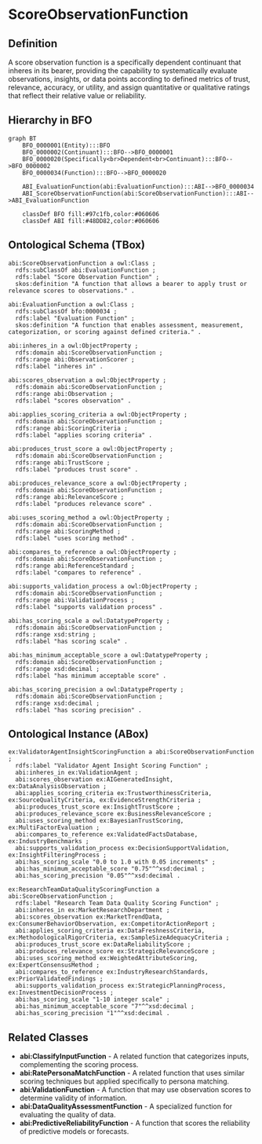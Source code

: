 # ScoreObservationFunction

## Definition
A score observation function is a specifically dependent continuant that inheres in its bearer, providing the capability to systematically evaluate observations, insights, or data points according to defined metrics of trust, relevance, accuracy, or utility, and assign quantitative or qualitative ratings that reflect their relative value or reliability.

## Hierarchy in BFO
```mermaid
graph BT
    BFO_0000001(Entity):::BFO
    BFO_0000002(Continuant):::BFO-->BFO_0000001
    BFO_0000020(Specifically<br>Dependent<br>Continuant):::BFO-->BFO_0000002
    BFO_0000034(Function):::BFO-->BFO_0000020
    
    ABI_EvaluationFunction(abi:EvaluationFunction):::ABI-->BFO_0000034
    ABI_ScoreObservationFunction(abi:ScoreObservationFunction):::ABI-->ABI_EvaluationFunction
    
    classDef BFO fill:#97c1fb,color:#060606
    classDef ABI fill:#48DD82,color:#060606
```

## Ontological Schema (TBox)
```turtle
abi:ScoreObservationFunction a owl:Class ;
  rdfs:subClassOf abi:EvaluationFunction ;
  rdfs:label "Score Observation Function" ;
  skos:definition "A function that allows a bearer to apply trust or relevance scores to observations." .

abi:EvaluationFunction a owl:Class ;
  rdfs:subClassOf bfo:0000034 ;
  rdfs:label "Evaluation Function" ;
  skos:definition "A function that enables assessment, measurement, categorization, or scoring against defined criteria." .

abi:inheres_in a owl:ObjectProperty ;
  rdfs:domain abi:ScoreObservationFunction ;
  rdfs:range abi:ObservationScorer ;
  rdfs:label "inheres in" .

abi:scores_observation a owl:ObjectProperty ;
  rdfs:domain abi:ScoreObservationFunction ;
  rdfs:range abi:Observation ;
  rdfs:label "scores observation" .

abi:applies_scoring_criteria a owl:ObjectProperty ;
  rdfs:domain abi:ScoreObservationFunction ;
  rdfs:range abi:ScoringCriteria ;
  rdfs:label "applies scoring criteria" .

abi:produces_trust_score a owl:ObjectProperty ;
  rdfs:domain abi:ScoreObservationFunction ;
  rdfs:range abi:TrustScore ;
  rdfs:label "produces trust score" .

abi:produces_relevance_score a owl:ObjectProperty ;
  rdfs:domain abi:ScoreObservationFunction ;
  rdfs:range abi:RelevanceScore ;
  rdfs:label "produces relevance score" .

abi:uses_scoring_method a owl:ObjectProperty ;
  rdfs:domain abi:ScoreObservationFunction ;
  rdfs:range abi:ScoringMethod ;
  rdfs:label "uses scoring method" .

abi:compares_to_reference a owl:ObjectProperty ;
  rdfs:domain abi:ScoreObservationFunction ;
  rdfs:range abi:ReferenceStandard ;
  rdfs:label "compares to reference" .

abi:supports_validation_process a owl:ObjectProperty ;
  rdfs:domain abi:ScoreObservationFunction ;
  rdfs:range abi:ValidationProcess ;
  rdfs:label "supports validation process" .

abi:has_scoring_scale a owl:DatatypeProperty ;
  rdfs:domain abi:ScoreObservationFunction ;
  rdfs:range xsd:string ;
  rdfs:label "has scoring scale" .

abi:has_minimum_acceptable_score a owl:DatatypeProperty ;
  rdfs:domain abi:ScoreObservationFunction ;
  rdfs:range xsd:decimal ;
  rdfs:label "has minimum acceptable score" .

abi:has_scoring_precision a owl:DatatypeProperty ;
  rdfs:domain abi:ScoreObservationFunction ;
  rdfs:range xsd:decimal ;
  rdfs:label "has scoring precision" .
```

## Ontological Instance (ABox)
```turtle
ex:ValidatorAgentInsightScoringFunction a abi:ScoreObservationFunction ;
  rdfs:label "Validator Agent Insight Scoring Function" ;
  abi:inheres_in ex:ValidationAgent ;
  abi:scores_observation ex:AIGeneratedInsight, ex:DataAnalysisObservation ;
  abi:applies_scoring_criteria ex:TrustworthinessCriteria, ex:SourceQualityCriteria, ex:EvidenceStrengthCriteria ;
  abi:produces_trust_score ex:InsightTrustScore ;
  abi:produces_relevance_score ex:BusinessRelevanceScore ;
  abi:uses_scoring_method ex:BayesianTrustScoring, ex:MultiFactorEvaluation ;
  abi:compares_to_reference ex:ValidatedFactsDatabase, ex:IndustryBenchmarks ;
  abi:supports_validation_process ex:DecisionSupportValidation, ex:InsightFilteringProcess ;
  abi:has_scoring_scale "0.0 to 1.0 with 0.05 increments" ;
  abi:has_minimum_acceptable_score "0.75"^^xsd:decimal ;
  abi:has_scoring_precision "0.05"^^xsd:decimal .

ex:ResearchTeamDataQualityScoringFunction a abi:ScoreObservationFunction ;
  rdfs:label "Research Team Data Quality Scoring Function" ;
  abi:inheres_in ex:MarketResearchDepartment ;
  abi:scores_observation ex:MarketTrendData, ex:ConsumerBehaviorObservation, ex:CompetitorActionReport ;
  abi:applies_scoring_criteria ex:DataFreshnessCriteria, ex:MethodologicalRigorCriteria, ex:SampleSizeAdequacyCriteria ;
  abi:produces_trust_score ex:DataReliabilityScore ;
  abi:produces_relevance_score ex:StrategicRelevanceScore ;
  abi:uses_scoring_method ex:WeightedAttributeScoring, ex:ExpertConsensusMethod ;
  abi:compares_to_reference ex:IndustryResearchStandards, ex:PriorValidatedFindings ;
  abi:supports_validation_process ex:StrategicPlanningProcess, ex:InvestmentDecisionProcess ;
  abi:has_scoring_scale "1-10 integer scale" ;
  abi:has_minimum_acceptable_score "7"^^xsd:decimal ;
  abi:has_scoring_precision "1"^^xsd:decimal .
```

## Related Classes
- **abi:ClassifyInputFunction** - A related function that categorizes inputs, complementing the scoring process.
- **abi:RatePersonaMatchFunction** - A related function that uses similar scoring techniques but applied specifically to persona matching.
- **abi:ValidationFunction** - A function that may use observation scores to determine validity of information.
- **abi:DataQualityAssessmentFunction** - A specialized function for evaluating the quality of data.
- **abi:PredictiveReliabilityFunction** - A function that scores the reliability of predictive models or forecasts. 